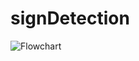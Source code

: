 # signDetection
![Flowchart](https://github.com/ramazanbozkurtt1/signDetection/blob/main/Flowchart.jpeg)

